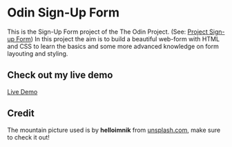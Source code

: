 # Odin Sign-Up Form

This is the Sign-Up Form project of the The Odin Project. (See: [Project Sign-up Form](https://www.theodinproject.com/lessons/node-path-intermediate-html-and-css-sign-up-form))
In this project the aim is to build a beautiful web-form with HTML and CSS to learn the basics and some more advanced knowledge on form layouting and styling.

## Check out my live demo

[Live Demo](https://scuddi.github.io/odin-form/)

## Credit

The mountain picture used is by **helloimnik** from [unsplash.com](https://unsplash.com/de/grafiken/ein-sonnenuntergang-uber-einer-bergkette-mit-roter-sonne-4xCmas3Gnvo), make sure to check it out!
